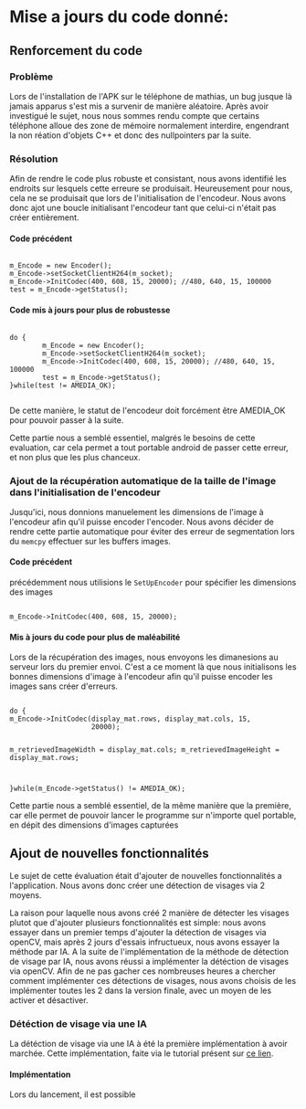 <h1>Mise a jours du code donné:</h1>
<h2>Renforcement du code</h2>
<h3>Problème</h3>
<p>Lors de l'installation de l'APK sur le téléphone de mathias, un bug jusque là jamais apparus s'est mis a survenir de manière aléatoire. Après avoir investigué le sujet,
        nous nous sommes rendu compte que certains téléphone alloue des zone de mémoire normalement interdire, engendrant la non réation d'objets C++ et donc des nullpointers par la
        suite.</p>
<h3>Résolution</h3>
<p>Afin de rendre le code plus robuste et consistant, nous avons identifié les endroits sur lesquels cette erreure se produisait.
Heureusement pour nous, cela ne se produisait que lors de l'initialisation de l'encodeur. Nous avons donc ajot une boucle initialisant l'encodeur 
tant que celui-ci n'était pas créer entièrement. </p>
<h4>Code précédent</h4>
<code>       
m_Encode = new Encoder();
m_Encode->setSocketClientH264(m_socket);
m_Encode->InitCodec(400, 608, 15, 20000); //480, 640, 15, 100000
test = m_Encode->getStatus();
</code>
<h4>Code mis à jours pour plus de robustesse</h4>
<code>
do {
        m_Encode = new Encoder();
        m_Encode->setSocketClientH264(m_socket);
        m_Encode->InitCodec(400, 608, 15, 20000); //480, 640, 15, 100000
        test = m_Encode->getStatus();
}while(test != AMEDIA_OK);
        
</code>
<p>De cette manière, le statut de l'encodeur doit forcément être AMEDIA_OK pour pouvoir passer à la suite.</p>
<p>Cette partie nous a semblé essentiel, malgrés le besoins de cette evaluation, car cela permet a tout portable android de passer cette erreur, et non plus que les plus chanceux.</p>

<h3>Ajout de la récupération automatique de la taille de l'image dans l'initialisation de l'encodeur</h3>
<p>Jusqu'ici, nous donnions manuelement les dimensions de l'image à l'encodeur afin qu'il puisse encoder l'encoder. Nous avons décider de rendre cette partie automatique
pour éviter des erreur de segmentation lors du <code>memcpy</code> effectuer sur les buffers images. </p>
<h4>Code précédent </h4>
<p>précédemment nous utilisions le <code>SetUpEncoder</code> pour spécifier les dimensions des images</p>
<code>
m_Encode->InitCodec(400, 608, 15, 20000);
</code>
<h4>Mis à jours du code pour plus de maléabilité</h4>
<p>Lors de la récupération des images, nous envoyons les dimanesions au serveur lors du premier envoi.
C'est a ce moment là que nous initialisons les bonnes dimensions d'image à l'encodeur afin qu'il puisse encoder les images sans créer d'erreurs.</p>
<code>
do {
m_Encode->InitCodec(display_mat.rows, display_mat.cols, 15,
                    20000);

m_retrievedImageWidth = display_mat.cols;
m_retrievedImageHeight = display_mat.rows;

}while(m_Encode->getStatus() != AMEDIA_OK);
</code>
<p>Cette partie nous a semblé essentiel, de la même manière que la première, car elle permet de pouvoir lancer le programme sur n'importe quel portable, en dépit des 
dimensions d'images capturées</p>

<h2>Ajout de nouvelles fonctionnalités</h2>
<p>Le sujet de cette évaluation était d'ajouter de nouvelles fonctionnalités a l'application. Nous avons donc créer une détection de visages via 2 moyens.</p>
<p>La raison pour laquelle nous avons créé 2 manière de détecter les visages plutot que d'ajouter plusieurs fonctionnalités est simple: nous avons essayer dans un premier temps d'ajouter
la détection de visages via openCV, mais après 2 jours d'essais infructueux, nous avons essayer la méthode par IA. A la suite de l'implémentation de la méthode de détection de visage par IA,
nous avons réussi a implémenter la détéction de visages via openCV. Afin de ne pas gacher ces nombreuses heures a chercher comment implémenter ces détections de visages, nous avons choisis de 
les implémenter toutes les 2 dans la version finale, avec un moyen de les activer et désactiver.</p>

<h3>Détéction de visage via une IA</h3>
<p>La détéction de visage via une IA à été la première implémentation à avoir marchée. Cette implémentation, faite via le tutorial présent sur <a href="https://medium.com/analytics-vidhya/building-a-face-detector-with-opencv-in-c-8814cd374ea1">ce lien</a>.</p>

<h4>Implémentation</h4>
<p>Lors du lancement, il est possible </p>


